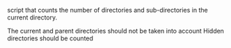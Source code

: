script that counts the number of directories and sub-directories in the current directory.

The current and parent directories should not be taken into account
Hidden directories should be counted
